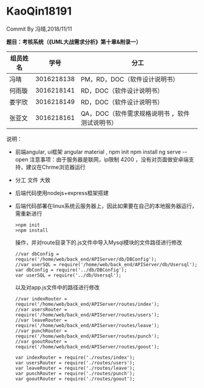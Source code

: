 # KaoQin18191
Commit By 冯晴,2018/11/11

**题目：考核系统（《UML大战需求分析》第十章&附录一）**

| 组员姓名 | 学号         | 分工                         |
| ---- | ---------- | -------------------------- |
| 冯晴   | 3016218138 | PM，RD，DOC（软件设计说明书）         |
| 何雨璇  | 3016218141 | RD，DOC（软件设计说明书）            |
| 娄宇欣  | 3016218149 | RD，DOC（软件设计说明书）            |
| 张亚文  | 3016218161 | QA，DOC（软件需求规格说明书 ，软件测试说明书） |

说明：

- 前端angular, ui框架 angular material , npm init npm install ng serve --open  注意事项：由于服务器是联网，ip限制 4200 ，没有对页面做安卓端支持，建议在Chrme浏览器运行
- 分工 文件 大致


- 后端代码使用nodejs+express框架搭建


- 后端代码部署在linux系统云服务器上，因此如果要在自己的本地服务器运行，需重新进行

  ```
  >npm init
  >npm install
  ```

  操作，并对route目录下的.js文件中导入Mysql模块的文件路径进行修改

  ```
  //var dbConfig = require('/home/web/back_end/APIServer/db/DBConfig');
  //var userSQL = require('/home/web/back_end/APIServer/db/Usersql');
  var dbConfig = require('../db/DBConfig');
  var userSQL = require('../db/Usersql');
  ```

  以及对app.js文件中的路径进行修改

  ```
  //var indexRouter = require('/home/web/back_end/APIServer/routes/index');
  //var usersRouter = require('/home/web/back_end/APIServer/routes/users');
  //var leaveRouter = require('/home/web/back_end/APIServer/routes/leave');
  //var punchRouter = require('/home/web/back_end/APIServer/routes/punch');
  //var gooutRouter = require('/home/web/back_end/APIServer/routes/goout');

  var indexRouter = require('./routes/index');
  var usersRouter = require('./routes/users');
  var leaveRouter = require('./routes/leave');
  var punchRouter = require('./routes/punch');
  var gooutRouter = require('./routes/goout');
  ```

  ​





